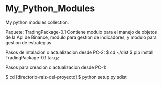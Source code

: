 # My_Python_Modules
My python modules collection.

Paquete: TradingPackage-0.1
Contiene modulo para el manejo de objetos de la Api de Binance, modulo para gestion de indicadores, y modulo para gestion de estrategias.



Pasos de intalacion o actualizacion desde PC-2:
$ cd ~/dist
$ pip install TradingPackage-0.1.tar.gz

Pasos para creacion o actualizacion desde PC-1:
<!-- Directorio donde se encuentra el setup.py -->
$ cd [directorio-raiz-del-proyecto]
$ python setup.py sdist
